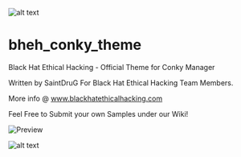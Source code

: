 
![alt text](https://scontent.fnic3-1.fna.fbcdn.net/v/t1.0-9/19399654_301498383593857_6654125625657238679_n.jpg?oh=37993f8b71f5aa6303cddad595802727&oe=5AE63B26)

# bheh_conky_theme
Black Hat Ethical Hacking - Official Theme for Conky Manager 

Written by SaintDruG For Black Hat Ethical Hacking Team Members.

More info @ www.blackhatethicalhacking.com

Feel Free to Submit your own Samples under our Wiki!

![Preview](https://github.com/blackhatethicalhacking/bheh_conky_theme/blob/master/Bheh_theme.png)

![alt text](https://s-media-cache-ak0.pinimg.com/originals/1c/60/81/1c60812102b323ef2c3044aa5b8dcae8.png)
